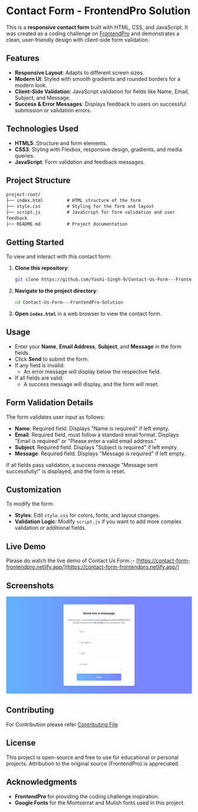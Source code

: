 # Contact Form - FrontendPro Solution

This is a **responsive contact form** built with HTML, CSS, and JavaScript. It was created as a coding challenge on [FrontendPro](https://www.frontendpro.dev/frontend-coding-challenges/contact-us-form-uE4XYJicVTKtJp7FS4HX) and demonstrates a clean, user-friendly design with client-side form validation.

## Features

- **Responsive Layout**: Adapts to different screen sizes.
- **Modern UI**: Styled with smooth gradients and rounded borders for a modern look.
- **Client-Side Validation**: JavaScript validation for fields like Name, Email, Subject, and Message.
- **Success & Error Messages**: Displays feedback to users on successful submission or validation errors.

## Technologies Used

- **HTML5**: Structure and form elements.
- **CSS3**: Styling with Flexbox, responsive design, gradients, and media queries.
- **JavaScript**: Form validation and feedback messages.

## Project Structure

```
project-root/
├── index.html         # HTML structure of the form
├── style.css          # Styling for the form and layout
├── script.js          # JavaScript for form validation and user feedback
├── README.md          # Project documentation
```

## Getting Started

To view and interact with this contact form:

1. **Clone this repository**:
   ```bash
   git clone https://github.com/Yashi-Singh-9/Contact-Us-Form---FrontendPro-Solution.git
   ```

2. **Navigate to the project directory**:
   ```bash
   cd Contact-Us-Form---FrontendPro-Solution
   ```

3. **Open `index.html`** in a web browser to view the contact form.

## Usage

- Enter your **Name**, **Email Address**, **Subject**, and **Message** in the form fields.
- Click **Send** to submit the form.
- If any field is invalid:
  - An error message will display below the respective field.
- If all fields are valid:
  - A success message will display, and the form will reset.

## Form Validation Details

The form validates user input as follows:

- **Name**: Required field. Displays "Name is required" if left empty.
- **Email**: Required field, must follow a standard email format. Displays "Email is required" or "Please enter a valid email address."
- **Subject**: Required field. Displays "Subject is required" if left empty.
- **Message**: Required field. Displays "Message is required" if left empty.

If all fields pass validation, a success message "Message sent successfully!" is displayed, and the form is reset.

## Customization

To modify the form:

- **Styles**: Edit `style.css` for colors, fonts, and layout changes.
- **Validation Logic**: Modify `script.js` if you want to add more complex validation or additional fields.

## Live Demo

Please do watch the live demo of Contact Us Form ;- [https://contact-form-frontendpro.netlify.app/](https://contact-form-frontendpro.netlify.app/)

## Screenshots

![Contact Form Screenshot](Screenshot.png) 

## Contributing 

For Contribution please refer [Contributing File](CONTRIBUTING.md)

## License

This project is open-source and free to use for educational or personal projects. Attribution to the original source (FrontendPro) is appreciated.

## Acknowledgments

- **FrontendPro** for providing the coding challenge inspiration.
- **Google Fonts** for the Montserrat and Mulish fonts used in this project.
